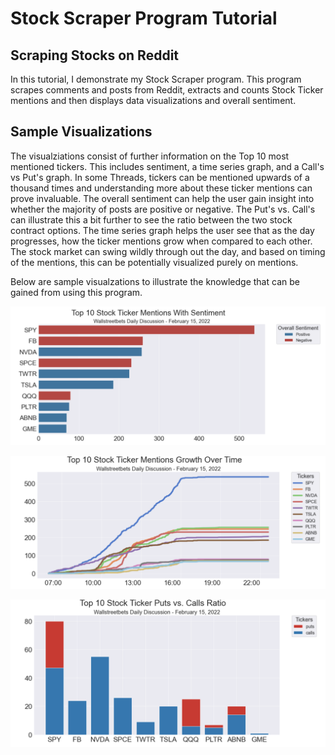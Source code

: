 # Stock Scraper Program Tutorial

## Scraping Stocks on Reddit
In this tutorial, I demonstrate my Stock Scraper program. This program scrapes comments and posts from Reddit, extracts and counts Stock Ticker mentions and then displays data visualizations and overall sentiment.

## Sample Visualizations
The visualziations consist of further information on the Top 10 most mentioned tickers. This includes sentiment, a time series graph, and a Call's vs Put's graph. In some Threads, tickers can be mentioned upwards of a thousand times and understanding more about these ticker mentions can prove invaluable. The overall sentiment can help the user gain insight into whether the majority of posts are positive or negative. The Put's vs. Call's can illustrate this a bit further to see the ratio between the two stock contract options. The time series graph helps the user see that as the day progresses, how the ticker mentions grow when compared to each other. The stock market can swing wildly through out the day, and based on timing of the mentions, this can be potentially visualized purely on mentions. 

Below are sample visualzations to illustrate the knowledge that can be gained from using this program.

![Sentiment Graph Example](Sentiment-Graph-Example.png)

![Time Series Graph Example](Time-Series-Graph-Example.png)

![Calls vs Puts Example](Calls-vs-Puts-Example.png)
